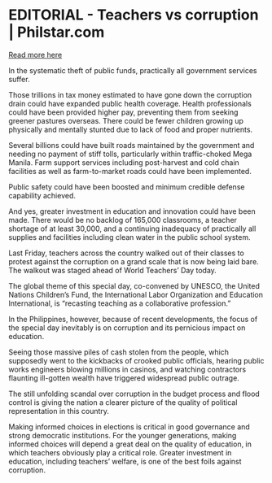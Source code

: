 # EDITORIAL - Teachers vs corruption | Philstar.com

[Read more here](https://www.philstar.com/opinion/2025/10/05/2477523/editorial-teachers-vs-corruption)

In the systematic theft of public funds, practically all government services suffer.

Those trillions in tax money estimated to have gone down the corruption drain could have expanded public health coverage. Health professionals could have been provided higher pay, preventing them from seeking greener pastures overseas. There could be fewer children growing up physically and mentally stunted due to lack of food and proper nutrients.

Several billions could have built roads maintained by the government and needing no payment of stiff tolls, particularly within traffic-choked Mega Manila. Farm support services including post-harvest and cold chain facilities as well as farm-to-market roads could have been implemented.

Public safety could have been boosted and minimum credible defense capability achieved.

And yes, greater investment in education and innovation could have been made. There would be no backlog of 165,000 classrooms, a teacher shortage of at least 30,000, and a continuing inadequacy of practically all supplies and facilities including clean water in the public school system.

Last Friday, teachers across the country walked out of their classes to protest against the corruption on a grand scale that is now being laid bare. The walkout was staged ahead of World Teachers’ Day today.

The global theme of this special day, co-convened by UNESCO, the United Nations Children’s Fund, the International Labor Organization and Education International, is “recasting teaching as a collaborative profession.”

In the Philippines, however, because of recent developments, the focus of the special day inevitably is on corruption and its pernicious impact on education.

Seeing those massive piles of cash stolen from the people, which supposedly went to the kickbacks of crooked public officials, hearing public works engineers blowing millions in casinos, and watching contractors flaunting ill-gotten wealth have triggered widespread public outrage.

The still unfolding scandal over corruption in the budget process and flood control is giving the nation a clearer picture of the quality of political representation in this country.

Making informed choices in elections is critical in good governance and strong democratic institutions. For the younger generations, making informed choices will depend a great deal on the quality of education, in which teachers obviously play a critical role. Greater investment in education, including teachers’ welfare, is one of the best foils against corruption.